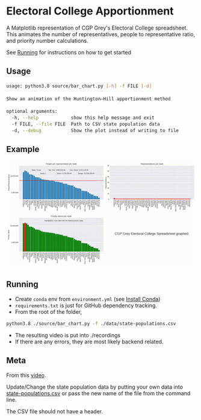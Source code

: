 # Electoral College Apportionment

A Matplotlib representation of CGP Grey's Electoral College spreadsheet. This animates
the number of representatives, people to representative ratio, and priority
number calculations.

See [Running](#running) for instructions on how to get started

## Usage

```bash
usage: python3.8 source/bar_chart.py [-h] -f FILE [-d]

Show an animation of the Huntington–Hill apportionment method

optional arguments:
  -h, --help            show this help message and exit
  -f FILE, --file FILE  Path to CSV state population data
  -d, --debug           Show the plot instead of writing to file
```

## Example

![Example GIF](./recordings/preview.gif)

## Running

-   Create `conda` env from `environment.yml` (see [Install Conda](https://conda.io/projects/conda/en/latest/user-guide/install/index.html))
-   `requirements.txt` is just for GitHub dependency tracking.
-   From the root of the folder,

```bash
python3.8 ./source/bar_chart.py -f ./data/state-populations.csv
```

-   The resulting video is put into ./recordings
-   If there are any errors, they are most likely backend related.

## Meta

From this [video](https://www.youtube.com/watch?v=6JN4RI7nkes).

Update/Change the state population data by putting your own data into [state-populations.csv](https://github.com/k-donn/ec-apportionment/blob/master/data/state-populations.csv) or pass the new name of the file from the command line.

The CSV file should not have a header.
